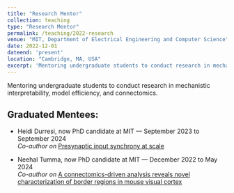 ```yaml
---
title: "Research Mentor"
collection: teaching
type: "Research Mentor"
permalink: /teaching/2022-research
venue: "MIT, Department of Electrical Engineering and Computer Science"
date: 2022-12-01
dateend: 'present'
location: "Cambridge, MA, USA"
excerpt: 'Mentoring undergraduate students to conduct research in mechanistic interpretability, model efficiency, and connectomics.'
---
```


Mentoring undergraduate students to conduct research in mechanistic interpretability, model efficiency, and connectomics.

## Graduated Mentees:

- Heidi Durresi, now PhD candidate at MIT &mdash; September 2023 to September 2024<br>
  _Co-author on_ [Presynaptic input synchrony at scale](/publication/2025-presynaptic-conf)

- Neehal Tumma, now PhD candidate at MIT &mdash; December 2022 to May 2024<br>
  _Co-author on_ [A connectomics-driven analysis reveals novel characterization of border regions in mouse visual cortex](/publication/2025-connectomics)
